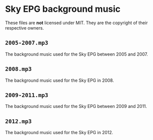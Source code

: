 # Sky EPG background music

These files are **not** licensed under MIT. They are the copyright of their respective owners.

## `2005-2007.mp3`

The background music used for the Sky EPG between 2005 and 2007.

## `2008.mp3`

The background music used for the Sky EPG in 2008.

## `2009-2011.mp3`

The background music used for the Sky EPG between 2009 and 2011.

## `2012.mp3`

The background music used for the Sky EPG in 2012.
